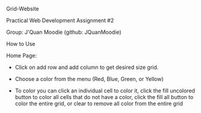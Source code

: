 Grid-Website

Practical Web Development Assignment #2

Group: J'Quan Moodie (github: JQuanMoodie)

How to Use

Home Page:

* Click on add row and add column to get desired size grid. 

* Choose a color from the menu (Red, Blue, Green, or Yellow)

* To color you can click an individual cell to color it, click the fill uncolored button to color all cells that do not have a color,
click the fill all button to color the entire grid, or clear to remove all color from the entire grid
